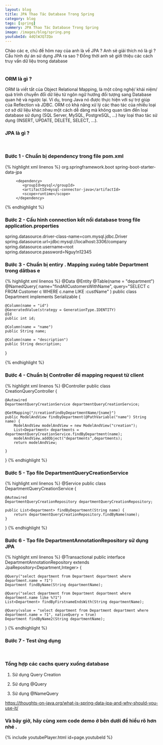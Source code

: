 ```yaml
---
layout: blog
title: JPA Thao Tác Database Trong Spring 
category: blog
tags: [spring]
summery: JPA Thao Tác Database Trong Spring 
image: /images/blog/spring.png
youtubeId: 4dQlWJQ7ZQo
---
```


Chào các e, chủ đề hôm nay của anh là về JPA ? Anh sẽ giải thích nó là gì ? Cấu hình dự án sử dụng JPA ra sao ?
Đồng thời anh sẽ giới thiệu các cách truy vấn dữ liệu trong database 
<br><br>

### ORM là gì ?
ORM là viết tắt của Object Relational Mapping, là một công nghệ/ khái niệm/ quá trình chuyển đổi dữ liệu từ ngôn ngữ hướng đối tượng sang Database quan hệ và ngược lại. Ví dụ, trong Java nó được thực hiện với sự trợ giúp của Reflection và JDBC.
ORM có khả năng xử lý các thao tác của nhiều loại cơ sở dữ liệu khác nhau một cách dễ dàng mà không quan tâm đến loại database sử dụng (SQL Server, MySQL, PostgreSQL, …) hay loại thao tác sử dụng (INSERT, UPDATE, DELETE, SELECT, …).
<br>

### JPA là gì ?

<br>

### Bước 1 -  Chuẩn bị dependency trong file pom.xml 

{% highlight xml linenos %}
        <dependency>
            <groupId>org.springframework.boot</groupId>
            <artifactId>spring-boot-starter-data-jpa</artifactId>
        </dependency>
        
         <dependency>
            <groupId>mysql</groupId>
            <artifactId>mysql-connector-java</artifactId>
            <scope>runtime</scope>
         </dependency>

{% endhighlight %}
<br>

### Bước 2 - Cấu hình connection kết nối database trong file application.properties

spring.datasource.driver-class-name=com.mysql.jdbc.Driver
spring.datasource.url=jdbc:mysql://localhost:3306/company
spring.datasource.username=root
spring.datasource.password=Nguy!n12345
<br>

### Bước 3 - Chuẩn bị entiry . Mapping xuóng table Department trong dâtbas e

{% highlight xml linenos %}
@Data
@Entity
@Table(name = "department")
@NamedQuery( name="findAllCustomersWithName",
        query="SELECT c FROM Customer c WHERE c.name LIKE :custName" )
public class Department implements Serializable {

    @Column(name = "id")
    @GeneratedValue(strategy = GenerationType.IDENTITY)
    @Id
    public int id;

    @Column(name = "name")
    public String name;

    @Column(name = "description")
    public String description;


}

{% endhighlight %}
<br>

### Bước 4 - Chuẩn bị Controller để mapping request từ client

{% highlight xml linenos %}
@Controller
public class CreationQueryController {


    @Autowired
    DepartmentQueryCreationService departmentQueryCreationService;

    @GetMapping("/creationFindbyDepartmentName/{name}")
    public ModelAndView findbyDepartment(@PathVariable("name") String name) {
        ModelAndView modelAndView = new ModelAndView("creation");
        List<Department> departments = departmentQueryCreationService.findByDepartment(name);
        modelAndView.addObject("departments",departments);
        return modelAndView;

    }
}
{% endhighlight %}
<br>

### Bước 5 - Tạo file DepartmentQueryCreationService

{% highlight xml linenos %}
@Service
public class DepartmentQueryCreationService {

    @Autowired
    DepartmentQueryCreationRepository departmentQueryCreationRepository;

    public List<Department> findByDepartment(String name) {
        return departmentQueryCreationRepository.findByName(name);
    }
}
{% endhighlight %}
<br>

### Bước 6 - Tạo file DepartmentAnnotationRepository sử dụng JPA 

{% highlight xml linenos %} 
@Transactional
public interface DepartmentAnnotationRepository extends JpaRepository<Department,Integer> {

    @Query("select department from Department department where department.name = ?1")
    Department findByName(String departmentName);

    @Query("select department from Department department where department.name like %?1")
    List<Department> findByFirstnameEndsWith(String departmentName);

    @Query(value = "select department from Department department where department.name = ?1", nativeQuery = true)
    Department findByName2(String departmentName);
}
{% endhighlight %}
<br>

### Bước 7 - Test ứng dụng 

<br>

### Tổng hợp các cachs query xuống database 
1. Sử dụng Query Creation

2. Sử dụng @Query

3. Sử dụng @NameQuery

https://thoughts-on-java.org/what-is-spring-data-jpa-and-why-should-you-use-it/
<br>

### Và bây giờ, hãy cùng xem code demo ở bên dưới để hiểu rõ hơn nhé .
{% include youtubePlayer.html id=page.youtubeId %}
